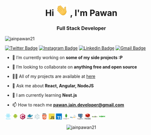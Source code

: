 <h1 align="center">Hi 
  <img src="https://raw.githubusercontent.com/ABSphreak/ABSphreak/master/gifs/Hi.gif" width="40px" />
  , I'm Pawan
</h1>
<h3 align="center">Full Stack Developer</h3>
<p align="left"> 
  <img src="https://komarev.com/ghpvc/?username=jainpawan21" alt="jainpawan21" /> 
</p>

[![Twitter Badge](https://img.shields.io/badge/-@jain_pawan21-1ca0f1?style=flat-square&labelColor=1ca0f1&logo=twitter&logoColor=white&link=https://twitter.com/jain_pawan21)](https://twitter.com/jain_pawan21) [![Instagram Badge](https://img.shields.io/badge/-@jainpawan21-F44747?style=flat-square&labelColor=F44747&logo=instagram&logoColor=white&link=https://instagram.com/jainpawan21)](https://instagram.com/jainpawan21) [![Linkedin Badge](https://img.shields.io/badge/-jainpawan21-blue?style=flat-square&logo=Linkedin&logoColor=white&link=https://www.linkedin.com/in/jainpawan21)](https://www.linkedin.com/in/jainpawan21)
[![Gmail Badge](https://img.shields.io/badge/-pawan.jain.developer@gmail.com-c14438?style=flat-square&logo=Gmail&logoColor=white&link=mailto:pawan.jain.developer@gmail.com)](pawan.jain.developer@gmail.com)

- 🔭 I’m currently working on **some of my side projects :P**

- 👯 I’m looking to collaborate on **anything free and open source**

- 👨‍💻 All of my projects are available at [here](https://github.com/jainpawan21?tab=repositories)

- 💬 Ask me about **React, Angular, NodeJS**

- 🧠 I am currently learning **Nest.js**

- 📫 How to reach me **pawan.jain.developer@gmail.com**

<p align="left">
  <img src="https://raw.githubusercontent.com/devicons/devicon/master/icons/react/react-original-wordmark.svg" alt="react" width="20" height="20"/> 
  <img src="https://raw.githubusercontent.com/devicons/devicon/master/icons/android/android-original-wordmark.svg" alt="android" width="20" height="20"/> 
  <img src="https://raw.githubusercontent.com/devicons/devicon/master/icons/cplusplus/cplusplus-original.svg" alt="cplusplus" width="20" height="20"/> 
  <img src="https://raw.githubusercontent.com/devicons/devicon/master/icons/docker/docker-original-wordmark.svg" alt="docker" width="20" height="20"/> 
  <img src="https://raw.githubusercontent.com/devicons/devicon/master/icons/electron/electron-original.svg" alt="electron" width="20" height="20"/> 
  <img src="https://raw.githubusercontent.com/devicons/devicon/master/icons/html5/html5-original-wordmark.svg" alt="html5" width="20" height="20"/> 
  <img src="https://raw.githubusercontent.com/devicons/devicon/master/icons/javascript/javascript-original.svg" alt="javascript" width="20" height="20"/> 
  <img src="https://raw.githubusercontent.com/devicons/devicon/master/icons/typescript/typescript-original.svg" alt="typescript" width="20" height="20"/> 
  <img src="https://raw.githubusercontent.com/devicons/devicon/master/icons/mongodb/mongodb-original-wordmark.svg" alt="mongodb" width="20" height="20"/> 
  <img src="https://raw.githubusercontent.com/devicons/devicon/master/icons/mysql/mysql-original-wordmark.svg" alt="mysql" width="20" height="20"/> 
  <img src="https://raw.githubusercontent.com/devicons/devicon/master/icons/postgresql/postgresql-original-wordmark.svg" alt="postgresql" width="20" height="20"/>   <img src="https://raw.githubusercontent.com/devicons/devicon/master/icons/redis/redis-original-wordmark.svg" alt="redis" width="20" height="20"/> 
  <img src="https://raw.githubusercontent.com/devicons/devicon/master/icons/nodejs/nodejs-original-wordmark.svg" alt="nodejs" width="20" height="20"/> 
  <img src="https://raw.githubusercontent.com/devicons/devicon/master/icons/nginx/nginx-original.svg" alt="nginx" width="20" height="20"/></p><p align="center">     <img src="https://github-readme-stats-five-lyart.vercel.app/api?username=jainpawan21&show_icons=true" alt="jainpawan21" /> 
</p>
